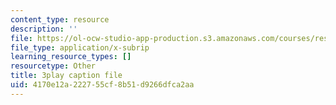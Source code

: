 ```yaml
---
content_type: resource
description: ''
file: https://ol-ocw-studio-app-production.s3.amazonaws.com/courses/res-9-003-brains-minds-and-machines-summer-course-summer-2015/4170e12a222755cf8b51d9266dfca2aa_hfryF7_QU2c.vtt
file_type: application/x-subrip
learning_resource_types: []
resourcetype: Other
title: 3play caption file
uid: 4170e12a-2227-55cf-8b51-d9266dfca2aa
---
```

